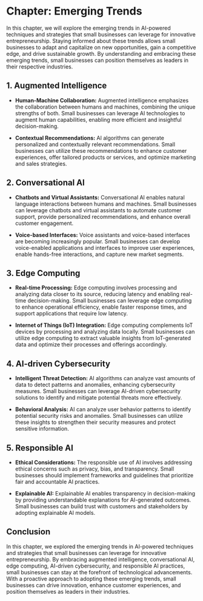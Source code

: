 Chapter: Emerging Trends
========================

In this chapter, we will explore the emerging trends in AI-powered techniques and strategies that small businesses can leverage for innovative entrepreneurship. Staying informed about these trends allows small businesses to adapt and capitalize on new opportunities, gain a competitive edge, and drive sustainable growth. By understanding and embracing these emerging trends, small businesses can position themselves as leaders in their respective industries.

**1. Augmented Intelligence**
-----------------------------

* **Human-Machine Collaboration:** Augmented intelligence emphasizes the collaboration between humans and machines, combining the unique strengths of both. Small businesses can leverage AI technologies to augment human capabilities, enabling more efficient and insightful decision-making.

* **Contextual Recommendations:** AI algorithms can generate personalized and contextually relevant recommendations. Small businesses can utilize these recommendations to enhance customer experiences, offer tailored products or services, and optimize marketing and sales strategies.

**2. Conversational AI**
------------------------

* **Chatbots and Virtual Assistants:** Conversational AI enables natural language interactions between humans and machines. Small businesses can leverage chatbots and virtual assistants to automate customer support, provide personalized recommendations, and enhance overall customer engagement.

* **Voice-based Interfaces:** Voice assistants and voice-based interfaces are becoming increasingly popular. Small businesses can develop voice-enabled applications and interfaces to improve user experiences, enable hands-free interactions, and capture new market segments.

**3. Edge Computing**
---------------------

* **Real-time Processing:** Edge computing involves processing and analyzing data closer to its source, reducing latency and enabling real-time decision-making. Small businesses can leverage edge computing to enhance operational efficiency, enable faster response times, and support applications that require low latency.

* **Internet of Things (IoT) Integration:** Edge computing complements IoT devices by processing and analyzing data locally. Small businesses can utilize edge computing to extract valuable insights from IoT-generated data and optimize their processes and offerings accordingly.

**4. AI-driven Cybersecurity**
------------------------------

* **Intelligent Threat Detection:** AI algorithms can analyze vast amounts of data to detect patterns and anomalies, enhancing cybersecurity measures. Small businesses can leverage AI-driven cybersecurity solutions to identify and mitigate potential threats more effectively.

* **Behavioral Analysis:** AI can analyze user behavior patterns to identify potential security risks and anomalies. Small businesses can utilize these insights to strengthen their security measures and protect sensitive information.

**5. Responsible AI**
---------------------

* **Ethical Considerations:** The responsible use of AI involves addressing ethical concerns such as privacy, bias, and transparency. Small businesses should implement frameworks and guidelines that prioritize fair and accountable AI practices.

* **Explainable AI:** Explainable AI enables transparency in decision-making by providing understandable explanations for AI-generated outcomes. Small businesses can build trust with customers and stakeholders by adopting explainable AI models.

**Conclusion**
--------------

In this chapter, we explored the emerging trends in AI-powered techniques and strategies that small businesses can leverage for innovative entrepreneurship. By embracing augmented intelligence, conversational AI, edge computing, AI-driven cybersecurity, and responsible AI practices, small businesses can stay at the forefront of technological advancements. With a proactive approach to adopting these emerging trends, small businesses can drive innovation, enhance customer experiences, and position themselves as leaders in their industries.
